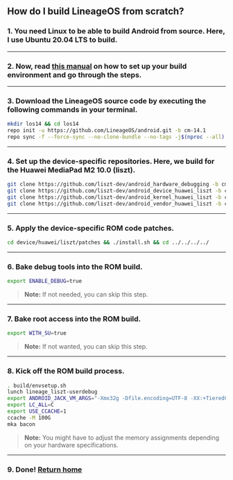 ## How do I build LineageOS from scratch?

### 1. You need Linux to be able to build Android from source. Here, I use Ubuntu 20.04 LTS to build.
---

### 2. Now, read [this manual](http://source.android.com/source/initializing.html) on how to set up your build environment and go through the steps.
---

### 3. Download the LineageOS source code by executing the following commands in your terminal.
```bash
mkdir los14 && cd los14
repo init -u https://github.com/LineageOS/android.git -b cm-14.1
repo sync -f --force-sync --no-clone-bundle --no-tags -j$(nproc --all)
```
---

### 4. Set up the device-specific repositories. Here, we build for the Huawei MediaPad M2 10.0 (liszt).
```bash
git clone https://github.com/liszt-dev/android_hardware_debugging -b cm-14.1 hardware/debugging
git clone https://github.com/liszt-dev/android_device_huawei_liszt -b cm-14.1 device/huawei/liszt
git clone https://github.com/liszt-dev/android_kernel_huawei_liszt -b cm-14.1 kernel/huawei/liszt
git clone https://github.com/liszt-dev/android_vendor_huawei_liszt -b cm-14.1 vendor/huawei/liszt
```
---

### 5. Apply the device-specific ROM code patches.
```bash
cd device/huawei/liszt/patches && ./install.sh && cd ../../../../
```
---

### 6. Bake debug tools into the ROM build.
```bash
export ENABLE_DEBUG=true
```
> **Note:** If not needed, you can skip this step.
---

### 7. Bake root access into the ROM build.
```bash
export WITH_SU=true
```
> **Note:** If not wanted, you can skip this step.
---

### 8. Kick off the ROM build process.
```bash
. build/envsetup.sh
lunch lineage_liszt-userdebug
export ANDROID_JACK_VM_ARGS="-Xmx32g -Dfile.encoding=UTF-8 -XX:+TieredCompilation"
export LC_ALL=C
export USE_CCACHE=1
ccache -M 100G
mka bacon
```
> **Note:** You might have to adjust the memory assignments depending on your hardware specifications.
---

### 9. Done! [Return home](https://github.com/kirin930-dev/wiki/blob/master/README.md)
